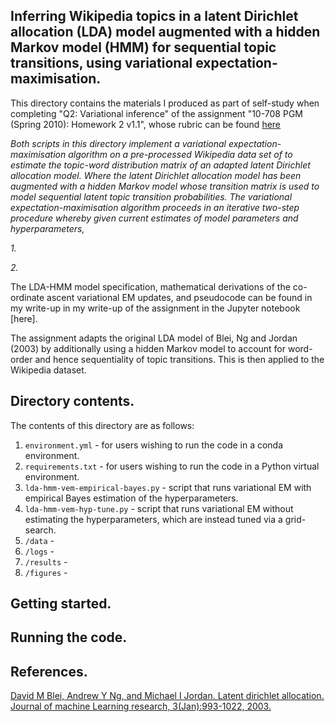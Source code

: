 ## Inferring Wikipedia topics in a latent Dirichlet allocation (LDA) model augmented with a hidden Markov model (HMM) for sequential topic transitions, using variational expectation-maximisation.

This directory contains the materials I produced as part of self-study when completing "Q2: Variational inference" of the assignment
"10-708 PGM (Spring 2010): Homework 2 v1.1", whose rubric can be found [here](https://github.com/cyber-rhythms/cmu-10-708-probabilistic-graphical-models-spring-2019/blob/master/homework-assignments/hw-2/hw-2-v1.1.pdf)

*Both scripts in this directory implement a variational expectation-maximisation algorithm on a pre-processed Wikipedia data set of to estimate the topic-word distribution matrix of an adapted latent Dirichlet allocation model. Where the latent Dirichlet allocation model has been augmented with a hidden Markov model whose transition matrix is used to model sequential latent topic transition probabilities. The variational expectation-maximisation algorithm proceeds in an iterative two-step procedure whereby given current estimates of model parameters and hyperparameters,*

*1.*

*2.*

The LDA-HMM model specification, mathematical derivations of the co-ordinate ascent variational EM updates, and pseudocode can be found in my write-up
in my write-up of the assignment in the Jupyter notebook [here].

The assignment adapts the original LDA model of Blei, Ng and Jordan (2003) by additionally using a hidden Markov model to account for word-order
and hence sequentiality of topic transitions. This is then applied to the Wikipedia dataset.

## Directory contents.

The contents of this directory are as follows:

1. `environment.yml` - for users wishing to run the code in a conda environment.
2. `requirements.txt` - for users wishing to run the code in a Python virtual environment.
3. `lda-hmm-vem-empirical-bayes.py` - script that runs variational EM with empirical Bayes estimation of the hyperparameters.
4. `lda-hmm-vem-hyp-tune.py` - script that runs variational EM without estimating the hyperparameters, which are instead tuned via a grid-search.
5. `/data` - 
6. `/logs` - 
7. `/results` - 
8. `/figures` - 

## Getting started.

## Running the code.

## References.

[David M Blei, Andrew Y Ng, and Michael I Jordan. Latent dirichlet allocation. Journal of machine
Learning research, 3(Jan):993-1022, 2003.](https://jmlr.org/papers/volume3/blei03a/blei03a.pdf)

 
